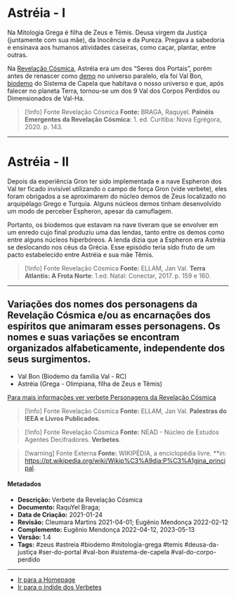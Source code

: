 # Astréia - I

Na Mitologia Grega é filha de Zeus e Têmis. Deusa virgem da Justiça (juntamente com sua mãe), da Inocência e da Pureza. Pregava a sabedoria e ensinava aos humanos atividades caseiras, como caçar, plantar, entre outras. 

Na [Revelação Cósmica](Revelação%20Cósmica.md), Astréia era um dos “Seres dos Portais”, porém antes de renascer como [demo](Demos.md) no universo paralelo, ela foi Val Bon, [biodemo](Biodemo.md) do Sistema de Capela que habitava o nosso universo e que, após falecer no planeta Terra, tornou-se um dos 9 Val dos Corpos Perdidos ou Dimensionados de Val-Ha.

> [!info] Fonte Revelação Cósmica
> **Fonte:** BRAGA, Raquyel. **Painéis Emergentes da Revelação Cósmica**: 1. ed. Curitiba: Nova Egrégora, 2020. p. 143.

---
# Astréia - II

Depois da experiência Gron ter sido implementada e a nave Espheron dos Val ter ficado invisível utilizando o campo de força Gron (vide verbete), eles foram obrigados  a se aproximarem do núcleo demos de Zeus localizado no arquipélago Grego e Turquia. Alguns núcleos demos tinham desenvolvido um modo de perceber Espheron, apesar da camuflagem. 

Portanto, os biodemos que estavam na nave tiveram que se envolver em um enredo cujo final produziu uma das lendas, tanto entre os demos como entre alguns núcleos hiperbóreos. A lenda dizia que a Espheron era Astréia se deslocando nos céus da Grécia. Esse episódio teria sido fruto de um pacto estabelecido entre Astréia e sua mãe Têmis. 

> [!info] Fonte Revelação Cósmica
> **Fonte:** ELLAM, Jan Val. **Terra Atlantis: A Frota Norte**: 1.ed. Natal: Conectar, 2017.  p. 159 e 160. 

---
## Variações dos nomes dos personagens da Revelação Cósmica e/ou as encarnações dos espíritos que animaram esses personagens. Os nomes e suas variações se encontram organizados alfabeticamente, independente dos seus surgimentos.

- Val Bon (Biodemo da família Val - RC)
- Astréia (Grega - Olimpiana, filha de Zeus e Têmis) 
 
[Para mais informações ver verbete Personagens da Revelação Cósmica](Personagens%20da%20Revelação%20Cósmica.md) 
  
> [!info] Fonte Revelação Cósmica
>**Fonte:** ELLAM, Jan Val. **Palestras do IEEA e Livros Publicados**. 

> [!info] Fonte Revelação Cósmica
>**Fonte:** NEAD - Núcleo de Estudos Agentes Decifradores. **Verbetes**. 

> [!warning] Fonte Externa
>**Fonte:** WIKIPÉDIA, a enciclopédia livre. **in: https://pt.wikipedia.org/wiki/Wikip%C3%A9dia:P%C3%A1gina_principal. 

#### Metadados

- **Descrição:** Verbete da Revelação Cósmica
- **Documento:** RaquYel Braga; 
- **Data de Criação:** 2021-01-24
- **Revisão:** Cleumara Martins 2021-04-01; Eugênio Mendonça 2022-02-12
- **Complemento:** Eugênio Mendonça 2022-04-12, 2023-05-13
- **Versão:** 1.4
- **Tags:** #zeus #astreia #biodemo #mitologia-grega #temis #deusa-da-justiça #ser-do-portal #val-bon #sistema-de-capela #val-do-corpo-perdido

---
- [Ir para a Homepage](Homepage.canvas)
- [Ir para o índide dos Verbetes](ÍNDIDE%20GERAL%20DOS%20VERBETES.canvas)

